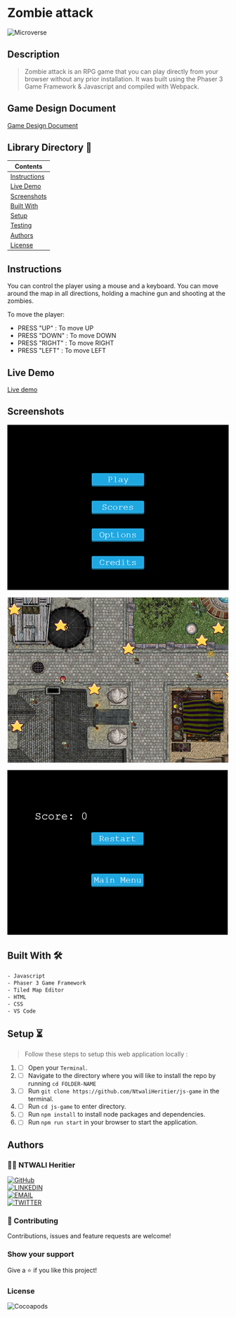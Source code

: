 # Zombie attack

![Microverse](https://img.shields.io/badge/-Microverse-6F23FF?style=for-the-badge)

## Description

> Zombie attack is an RPG game that you can play directly from your browser without any prior installation. It was built using the Phaser 3 Game Framework & Javascript and compiled with Webpack.

## Game Design Document

[Game Design Document](./GAME_DESIGN_DOCUMENT.md)

## Library Directory 📙

| Contents                      |
| ----------------------------- |
| [Instructions](#instructions) |
| [Live Demo](#live-demo)       |
| [Screenshots](#screenshots)   |
| [Built With](#built-with-🛠)   |
| [Setup](#setup-⏳)            |
| [Testing](#testing-⚙️)        |
| [Authors](#authors)           |
| [License](#license)           |

## Instructions

You can control the player using a mouse and a keyboard. You can move around the map in all directions, holding a machine gun and shooting at the zombies.

To move the player:

- PRESS "UP" : To move UP
- PRESS "DOWN" : To move DOWN
- PRESS "RIGHT" : To move RIGHT
- PRESS "LEFT" : To move LEFT

## Live Demo

[Live demo](https://khalilhamdii.github.io/zombie_apocalypse/)

## Screenshots

![img](./Screenshots/SC-1.PNG)

![img](./Screenshots/SC-2.PNG)

![img](./Screenshots/SC-3.PNG)

## Built With 🛠

```
- Javascript
- Phaser 3 Game Framework
- Tiled Map Editor
- HTML
- CSS
- VS Code
```

## Setup ⏳

> Follow these steps to setup this web application locally :

1. - [ ] Open your `Terminal`.
2. - [ ] Navigate to the directory where you will like to install the repo by running `cd FOLDER-NAME`
3. - [ ] Run `git clone https://github.com/NtwaliHeritier/js-game` in the terminal.
4. - [ ] Run `cd js-game` to enter directory.
5. - [ ] Run `npm install` to install node packages and dependencies.
6. - [ ] Run `npm run start` in your browser to start the application.

## Authors

### 👨‍💻 NTWALI Heritier

[![GitHub](https://img.shields.io/badge/-GitHub-000?style=for-the-badge&logo=GitHub&logoColor=white)](https://github.com/NtwaliHeritier) <br>
[![LINKEDIN](https://img.shields.io/badge/-LINKEDIN-0077B5?style=for-the-badge&logo=Linkedin&logoColor=white)](https://www.linkedin.com/in/ntwaliheritier/) <br>
[![EMAIL](https://img.shields.io/badge/-EMAIL-D14836?style=for-the-badge&logo=Mail.Ru&logoColor=white)](mailto:heritierntwali@gmail.com) <br>
[![TWITTER](https://img.shields.io/badge/-TWITTER-1DA1F2?style=for-the-badge&logo=Twitter&logoColor=white)](https://twitter.com/ntwaliheritier)

### 🤝 Contributing

Contributions, issues and feature requests are welcome!

### Show your support

Give a ⭐️ if you like this project!

### License

![Cocoapods](https://img.shields.io/cocoapods/l/AFNetworking?color=red&style=for-the-badge)